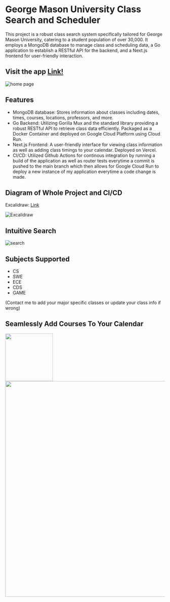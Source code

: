 # George Mason University Class Search and Scheduler 

This project is a robust class search system specifically tailored for George Mason University, catering to a student population of over 30,000. It employs a MongoDB database to manage class and scheduling data, a Go application to establish a RESTful API for the backend, and a Next.js frontend for user-friendly interaction.

## Visit the app [Link!](https://gmuscheduler.vercel.app/)
![home page](https://github.com/user-attachments/assets/25092a34-28f3-44bc-b299-d74354a4d722)


## Features

- MongoDB database: Stores information about classes including dates, times, courses, locations, professors, and more.
- Go Backend: Utilizing Gorilla Mux and the standard library providing a robust RESTful API to retrieve class data efficiently. Packaged as a Docker Container and deployed on Google Cloud Platform using Cloud Run.
- Next.js Frontend: A user-friendly interface for viewing class information as well as adding class timings to your calendar. Deployed on Vercel.
- CI/CD: Utilized Github Actions for continous integration by running a build of the application as well as router tests everytime a commit is pushed to the main branch which then allows for Google Cloud Run to deploy a new instance of my application everytime a code change is made.

## Diagram of Whole Project and CI/CD
Excalidraw: [Link](https://excalidraw.com/?#json=yJMPUJSUECawp_bK0OLZN,yfZ_cOS_YtuTDv2-zBOGRg)

![Excalidraw](https://github.com/user-attachments/assets/c6aa798e-47c8-4549-affe-847aaf9e31f4)


## Intuitive Search
![search](https://github.com/user-attachments/assets/acc41557-74d3-4713-afba-244319d08535)

## Subjects Supported 

- CS
- SWE
- ECE
- CDS
- GAME

(Contact me to add your major specific classes or update your class info if wrong)
## Seamlessly Add Courses To Your Calendar
<img src="https://github.com/user-attachments/assets/8b5fc29e-a9b1-4c3e-b95d-ef5729f9389d" width="150"/> <img src="https://github.com/user-attachments/assets/7d70ea34-c2bc-42eb-b71b-f316bf6bea38" width="680"/>




